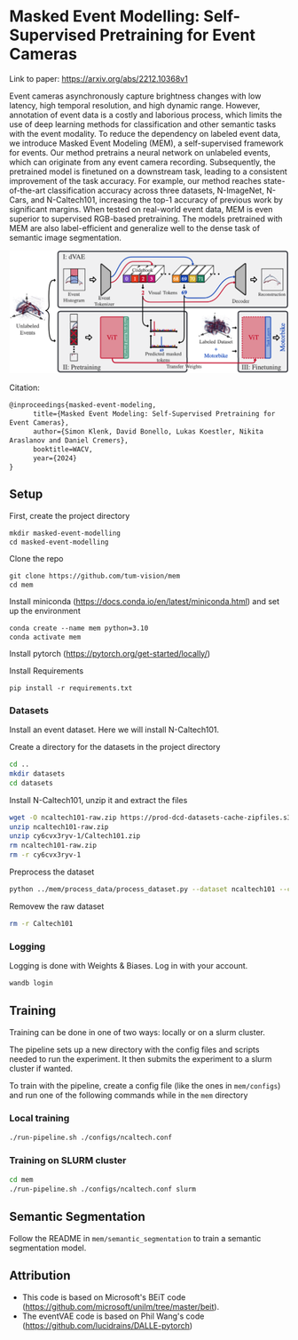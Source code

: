 # Masked Event Modelling: Self-Supervised Pretraining for Event Cameras
Link to paper: https://arxiv.org/abs/2212.10368v1

Event cameras asynchronously capture brightness changes with low latency, high temporal resolution, and high dynamic range. However, annotation of event data is a costly and laborious process, which limits the use of deep learning methods for classification and other semantic tasks with the event modality. To reduce the dependency on labeled event data, we introduce Masked Event Modeling (MEM), a self-supervised framework for events. Our method pretrains a neural network on unlabeled events, which can originate from any event camera recording. Subsequently, the pretrained model is finetuned on a downstream task, leading to a consistent improvement of the task accuracy.
For example, our method reaches state-of-the-art classification accuracy across three datasets, N-ImageNet, N-Cars, and N-Caltech101, increasing the top-1 accuracy of previous work by significant margins. When tested on real-world event data, MEM is even superior to supervised RGB-based pretraining. The models pretrained with MEM are also label-efficient and generalize well to the dense task of semantic image segmentation.

![MEM](mem-pipeline-figure.png)

Citation:
```
@inproceedings{masked-event-modeling,
      title={Masked Event Modeling: Self-Supervised Pretraining for Event Cameras}, 
      author={Simon Klenk, David Bonello, Lukas Koestler, Nikita Araslanov and Daniel Cremers},
      booktitle=WACV,
      year={2024}
}
```

## Setup

First, create the project directory
```
mkdir masked-event-modelling
cd masked-event-modelling
```

Clone the repo
```
git clone https://github.com/tum-vision/mem
cd mem
```

Install miniconda (https://docs.conda.io/en/latest/miniconda.html) and set up the environment
```
conda create --name mem python=3.10
conda activate mem
```

Install pytorch (https://pytorch.org/get-started/locally/)

Install Requirements
```
pip install -r requirements.txt
```


### Datasets

Install an event dataset. Here we will install N-Caltech101.

Create a directory for the datasets in the project directory
```bash
cd ..
mkdir datasets
cd datasets
```

Install N-Caltech101, unzip it and extract the files
```bash
wget -O ncaltech101-raw.zip https://prod-dcd-datasets-cache-zipfiles.s3.eu-west-1.amazonaws.com/cy6cvx3ryv-1.zip
unzip ncaltech101-raw.zip
unzip cy6cvx3ryv-1/Caltech101.zip
rm ncaltech101-raw.zip
rm -r cy6cvx3ryv-1
```

Preprocess the dataset
```bash
python ../mem/process_data/process_dataset.py --dataset ncaltech101 --cores 4 --input Caltech101 --output ncaltech101 --split ../mem/configs/splits/ncaltech101.txt
```

Removew the raw dataset
```bash
rm -r Caltech101
```


### Logging

Logging is done with Weights & Biases. Log in with your account.

```bash
wandb login
```


## Training

Training can be done in one of two ways: locally or on a slurm cluster.

The pipeline sets up a new directory with the config files and scripts needed to run the experiment. It then submits the experiment to a slurm cluster if wanted.

To train with the pipeline, create a config file (like the ones in `mem/configs`) and run one of the following commands while in the `mem` directory

### Local training

```bash
./run-pipeline.sh ./configs/ncaltech.conf
```

### Training on SLURM cluster

```bash
cd mem
./run-pipeline.sh ./configs/ncaltech.conf slurm
```


## Semantic Segmentation

Follow the README in `mem/semantic_segmentation` to train a semantic segmentation model.


## Attribution

- This code is based on Microsoft's BEiT code (https://github.com/microsoft/unilm/tree/master/beit).
- The eventVAE code is based on Phil Wang's code (https://github.com/lucidrains/DALLE-pytorch)
